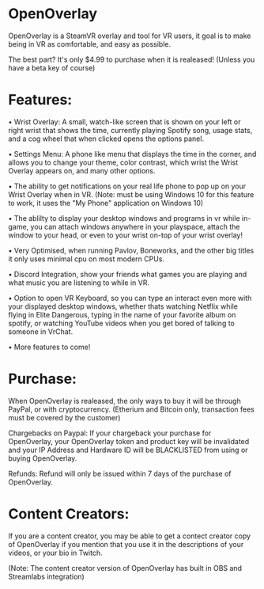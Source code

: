# OpenOverlay

OpenOverlay is a SteamVR overlay and tool for VR users, it goal is to make being in VR as comfortable, and easy as possible.

The best part? It's only $4.99 to purchase when it is realeased! (Unless you have a beta key of course)

# Features:

• Wrist Overlay: A small, watch-like screen that is shown on your left or right wrist that shows the time, currently playing Spotify song, usage stats, and a cog wheel that when clicked opens the options panel.

• Settings Menu: A phone like menu that displays the time in the corner, and allows you to change your theme, color contrast, which wrist the Wrist Overlay appears on, and many other options.

• The ability to get notifications on your real life phone to pop up on your Wrist Overlay when in VR. (Note: must be using Windows 10 for this feature to work, it uses the "My Phone" application on Windows 10)

• The ablilty to display your desktop windows and programs in vr while in-game, you can attach windows anywhere in your playspace, attach the window to your head, or even to your wrist on-top of your wrist overlay!

• Very Optimised, when running Pavlov, Boneworks, and the other big titles it only uses minimal cpu on most modern CPUs.

• Discord Integration, show your friends what games you are playing and what music you are listening to while in VR.

• Option to open VR Keyboard, so you can type an interact even more with your displayed desktop windows, whether thats watching Netflix while flying in Elite Dangerous, typing in the name of your favorite album on spotify, or watching YouTube videos when you get bored of talking to someone in VrChat.

• More features to come!

# Purchase:

When OpenOverlay is realeased, the only ways to buy it will be through PayPal, or with cryptocurrency. (Etherium and Bitcoin only, transaction fees must be covered by the customer)

Chargebacks on Paypal: If your chargeback your purchase for OpenOverlay, your OpenOverlay token and product key will be invalidated and your IP Address and Hardware ID will be BLACKLISTED from using or buying OpenOverlay.

Refunds: Refund will only be issued within 7 days of the purchase of OpenOverlay.

# Content Creators:

If you are a content creator, you may be able to get a contect creator copy of OpenOverlay if you mention that you use it in the descriptions of your videos, or your bio in Twitch.

(Note: The content creator version of OpenOverlay has built in OBS and Streamlabs integration)
